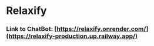 # Relaxify
### Link to ChatBot: [https://relaxify.onrender.com/](https://relaxify-production.up.railway.app/)
